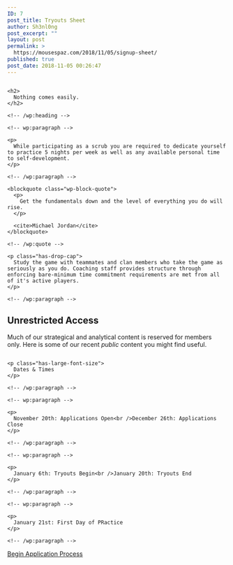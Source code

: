 ```yaml
---
ID: 7
post_title: Tryouts Sheet
author: Sh3nl0ng
post_excerpt: ""
layout: post
permalink: >
  https://mousespaz.com/2018/11/05/signup-sheet/
published: true
post_date: 2018-11-05 00:26:47
---
```

<!-- wp:media-text {"mediaId":8,"mediaType":"image","mediaWidth":36} -->

<div class="wp-block-media-text alignwide" style="grid-template-columns:36% auto">
  <figure class="wp-block-media-text__media"><img src="https://mousespaz.com/app/uploads/2018/11/IMG_0200-e1541377600604.jpg" alt="" /></figure><div class="wp-block-media-text__content">
    <!-- wp:heading -->
    
    <h2>
      Nothing comes easily.
    </h2>
    
    <!-- /wp:heading -->
    
    <!-- wp:paragraph -->
    
    <p>
      While participating as a scrub you are required to dedicate yourself to practice 5 nights per week as well as any available personal time to self-development.
    </p>
    
    <!-- /wp:paragraph -->
  </div>
</div>

<!-- /wp:media-text -->

<!-- wp:columns -->

<div class="wp-block-columns has-2-columns">
  <!-- wp:column -->
  
  <div class="wp-block-column">
    <!-- wp:quote -->
    
    <blockquote class="wp-block-quote">
      <p>
        Get the fundamentals down and the level of everything you do will rise.
      </p>
      
      <cite>Michael Jordan</cite>
    </blockquote>
    
    <!-- /wp:quote -->
  </div>
  
  <!-- /wp:column -->
  
  <!-- wp:column -->
  
  <div class="wp-block-column">
    <!-- wp:paragraph {"dropCap":true} -->
    
    <p class="has-drop-cap">
      Study the game with teammates and clan members who take the game as seriously as you do. Coaching staff provides structure through enforcing bare-minimum time commitment requirements are met from all of it's active players.
    </p>
    
    <!-- /wp:paragraph -->
  </div>
  
  <!-- /wp:column -->
</div>

<!-- /wp:columns -->

<!-- wp:heading -->

## Unrestricted Access

<!-- /wp:heading -->

<!-- wp:paragraph -->

Much of our strategical and analytical content is reserved for members only. Here is some of our recent *public* content you might find useful.

<!-- /wp:paragraph -->

<!-- wp:latest-posts {"displayPostDate":true} /-->

<!-- wp:media-text {"mediaId":27,"mediaType":"image"} -->

<div class="wp-block-media-text alignwide">
  <figure class="wp-block-media-text__media"><img src="https://mousespaz.com/app/uploads/2018/11/turtle2-copy.png" alt="" /></figure><div class="wp-block-media-text__content">
    <!-- wp:paragraph {"placeholder":"Content…","fontSize":"large"} -->
    
    <p class="has-large-font-size">
      Dates & Times
    </p>
    
    <!-- /wp:paragraph -->
    
    <!-- wp:paragraph -->
    
    <p>
      November 20th: Applications Open<br />December 26th: Applications Close
    </p>
    
    <!-- /wp:paragraph -->
    
    <!-- wp:paragraph -->
    
    <p>
      January 6th: Tryouts Begin<br />January 20th: Tryouts End
    </p>
    
    <!-- /wp:paragraph -->
    
    <!-- wp:paragraph -->
    
    <p>
      January 21st: First Day of PRactice
    </p>
    
    <!-- /wp:paragraph -->
  </div>
</div>

<!-- /wp:media-text -->

<!-- wp:button {"backgroundColor":"vivid-red","textColor":"very-light-gray","align":"center","className":"is-style-squared"} -->

<div class="wp-block-button aligncenter is-style-squared">
  <a class="wp-block-button__link has-text-color has-very-light-gray-color has-background has-vivid-red-background-color" href="http://mousespaz.com/signup">Begin Application Process</a>
</div>

<!-- /wp:button -->

<!-- wp:paragraph -->



<!-- /wp:paragraph -->